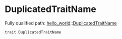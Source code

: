 # DuplicatedTraitName

Fully qualified path: [hello_world](./hello_world.md)::[DuplicatedTraitName](./hello_world-DuplicatedTraitName.md)

<pre><code class="language-cairo">trait DuplicatedTraitName</code></pre>

